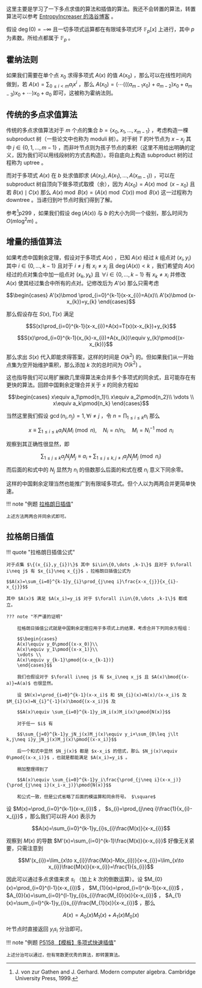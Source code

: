 这里主要是学习了一下多点求值的算法和插值的算法。我还不会转置的算法，转置算法可以参考 [EntropyIncreaser 的洛谷博客](https://www.luogu.com.cn/blog/EntropyIncreaser/solution-p5050) 。

假设 $\deg(0)=-\infty$ 且一切多项式运算都在有限域多项式环 $\mathbb{F}_p[x]$ 上进行，其中 $p$ 为素数。所给点都属于 $\mathbb{F}_{p}$ 。

## 霍纳法则

如果我们需要在单个点 $x_{0}$ 求得多项式 $A(x)$ 的值 $A(x_{0})$ ，那么可以在线性时间内做到，若 $A(x)=\sum_{0\leq i\lt m}a_{i}x^{i}$ ，那么 $A(x_{0})=(\cdots (((a_{m-1}x_{0})+a_{m-2})x_{0}+a_{m-3})x_{0}+\cdots )x_{0}+a_{0}$ 即可，这被称为霍纳法则。

## 传统的多点求值算法

传统的多点求值算法对于 $m$ 个点的集合 $b=\{x_{0},x_{1},\dots ,x_{m-1}\}$ ，考虑构造一棵 subproduct 树（一些论文中也称为 moduli 树）。对于树 $T$ 的叶节点为 $x-x_{j}$ 其中 $j\in\{0,1,\dots, m-1\}$ ，而非叶节点则为孩子节点的乘积（这里不用给出明确的定义，因为我们可以用线段树的方式去构造）。将自底向上构造 subproduct 树的过程称为 uptree 。

而对于多项式 $A(x)$ 在 $b$ 处求值即求 $(A(x_{0}),A(x_{1}),\dots ,A(x_{m-1}))$ ，可以在 subproduct 树自顶向下做多项式取模（余），因为 $A(x_{0})=A(x)\bmod (x-x_{0})$ 且若 $B(x)\mid C(x)$ 那么 $A(x)\bmod B(x)=(A(x)\bmod C(x))\bmod B(x)$ 这一过程称为 downtree 。当递归到叶节点时我们得到了解。

参考[^1]p299 ，如果我们假设 $\deg(A(x))$ 与 $b$ 的大小为同一个级别，那么时间为 $O(m\log^2m)$ 。

## 增量的插值算法

如果考虑中国剩余定理，假设对于多项式 $A(x)$ ，已知 $A(x)$ 经过 $k$ 组点对 $(x_{i},y_{i})$ 其中 $i\in\{0,\dots ,k-1\}$ 且对于 $i\neq j$ 有 $x_{i}\neq x_{j}$ 且 $\deg(A(x))\lt k$ ，我们希望向 $A(x)$ 经过的点对集合中加一组点对 $(x_{k},y_{k})$ 且 $\forall i\in\{0,\dots ,k-1\}$ 有 $x_{k}\neq x_{i}$ 并修改 $A(x)$ 使其经过集合中所有的点对。记修改后为 $A'(x)$ 那么只需考虑

$$\begin{cases}
A'(x)\bmod \prod_{i=0}^{k-1}(x-x_{i})=A(x)\\
A'(x)\bmod (x-x_{k})=y_{k}
\end{cases}$$

那么假设存在 $S(x),T(x)$ 满足

$$S(x)\prod_{i=0}^{k-1}(x-x_{i})+A(x)=T(x)(x-x_{k})+y_{k}$$

$$S(x)\prod_{i=0}^{k-1}(x_{k}-x_{i})+A(x_{k})\equiv y_{k}\pmod{(x-x_{k})}$$

那么求出 $S(x)$ 代入即能求得答案，这样的时间是 $O(k^{2})$ 的。但如果我们从一开始点集为空开始维护乘积，那么添加 $k$ 次的总时间为 $O(k^{2})$ 。

这也指导我们可以用扩展欧几里得算法来合并多个多项式的同余式，且可能存在有更快的算法。回顾中国剩余定理合并关于 $x$ 的同余方程如

$$\begin{cases}
x\equiv a_1\pmod{n_1}\\
x\equiv a_2\pmod{n_2}\\
\vdots \\
x\equiv a_k\pmod{n_k}
\end{cases}$$

当然这里我们假设 $\gcd(n_i,n_j)=1,\forall i\neq j$ ，令 $n=\prod_{1\leq i\leq k}n_i$ 那么

$$x\equiv \sum_{1\leq i\leq k}a_iN_iM_i\pmod{n},\quad N_i=n/n_i,\quad M_i=N_i^{-1}\bmod{n_i}$$

观察到其正确性很显然，即

$$\sum_{1\leq j\leq k}a_jN_jM_j\equiv a_i+\sum_{1\leq j\leq k,j\neq i}a_jN_jM_j\pmod{n_i}$$

而后面的和式中的 $N_j$ 显然为 $n_i$ 的倍数那么后面的和式在模 $n_i$ 意义下同余零。

这样的中国剩余定理当然也能推广到有限域多项式。但个人以为两两合并更简单快速。

!!! note "例题 [拉格朗日插值](https://loj.ac/p/165)"

    上述方法两两合并同余式即可。

## 拉格朗日插值

!!! quote "拉格朗日插值公式"

    对于点集 $\{(x_{i},y_{i})\}$ 其中 $i\in\{0,\dots ,k-1\}$ 且对于 $\forall i\neq j$ 有 $x_{i}\neq x_{j}$ ，拉格朗日插值公式为

    $$A(x)=\sum_{i=0}^{k-1}y_{i}\prod_{j\neq i}\frac{x-x_{j}}{x_{i}-x_{j}}$$

    其中 $A(x)$ 满足 $A(x_i)=y_i$ 对于 $\forall i\in\{0,\dots ,k-1\}$ 都成立。

    ??? note "不严谨的证明"

        拉格朗日插值公式就是中国剩余定理应用于多项式上的结果，考虑合并下列同余方程组：

        $$\begin{cases}
        A(x)\equiv y_0\pmod{(x-x_0)}\\
        A(x)\equiv y_1\pmod{(x-x_1)}\\
        \vdots \\
        A(x)\equiv y_{k-1}\pmod{(x-x_{k-1})}
        \end{cases}$$

        我们也假设对于 $\forall i\neq j$ 有 $x_i\neq x_j$ 且 $A(x)\bmod{(x-a)}=A(a)$ 也很显然。

        设 $N(x)=\prod_{i=0}^{k-1}(x-x_i)$ 和 $N_{i}(x)=N(x)/(x-x_i)$ 及 $M_{i}(x)=N_{i}^{-1}(x)\bmod{(x-x_i)}$ 及

        $$A(x)\equiv \sum_{i=0}^{k-1}y_iN_i(x)M_i(x)\pmod{N(x)}$$

        对于任一 $i$ 有

        $$\sum_{j=0}^{k-1}y_jN_j(x)M_j(x)\equiv y_i+\sum_{0\leq j\lt k,j\neq i}y_jN_j(x)M_j(x)\pmod{(x-x_i)}$$

        后一个和式中显然 $N_j(x)$ 都是 $x-x_i$ 的倍式，那么 $N_j(x)\equiv 0\pmod{(x-x_i)}$ ，也就是都能满足 $A(x_i)=y_i$ 。

        稍加整理得到了

        $$A(x)\equiv \sum_{i=0}^{k-1}y_i\frac{\prod_{j\neq i}(x-x_j)}{\prod_{j\neq i}(x_i-x_j)}\pmod{N(x)}$$

        和公式一致，但是公式省略了后面的模运算和同余符号。 $\square$

设 $M(x)=\prod_{i=0}^{k-1}(x-x_{i})$ ， $s_{i}=\prod_{j\neq i}\frac{1}{x_{i}-x_{j}}$ ，那么我们可以将 $A(x)$ 表示为

$$A(x)=\sum_{i=0}^{k-1}y_{i}s_{i}\frac{M(x)}{x-x_{i}}$$

观察到 $M(x)$ 的导数 $M'(x)=\sum_{i=0}^{k-1}\frac{M(x)}{x-x_{i}}$ 好像无关紧要，只需注意到

$$M'(x_{i})=\lim_{x\to x_{i}}\frac{M(x)-M(x_{i})}{x-x_{i}}=\lim_{x\to x_{i}}\frac{M(x)}{x-x_{i}}=\frac{1}{s_{i}}$$

因此可以通过多点求值来求 $s_{i}$ （加上 $k$ 次的倒数运算）。设 $M_{0}(x)=\prod_{i=0}^{l-1}(x-x_{i})$ ， $M_{1}(x)=\prod_{i=l}^{k-1}(x-x_{i})$  ， $A_{0}(x)=\sum_{i=0}^{l-1}y_{i}s_{i}\frac{M_{0}(x)}{x-x_{i}}$ ， $A_{1}(x)=\sum_{i=l}^{k-1}y_{i}s_{i}\frac{M_{1}(x)}{x-x_{i}}$ ，那么

$$A(x)=A_{0}(x)M_{1}(x)+A_{1}(x)M_{0}(x)$$

叶节点时直接返回 $y_{i}s_{i}$ 分治即可。

!!! note "例题 [P5158 【模板】多项式快速插值](https://www.luogu.com.cn/problem/P5158)"

    上述分治可以通过，但有常数更优秀的算法，即转置算法。

[^1]: J. von zur Gathen and J. Gerhard. Modern computer algebra. Cambridge University Press, 1999.

